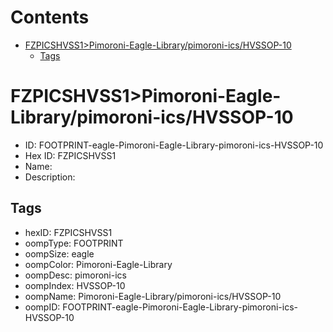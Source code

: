 



Contents
========

* [FZPICSHVSS1>Pimoroni-Eagle-Library/pimoroni-ics/HVSSOP-10](#fzpicshvss1pimoroni-eagle-librarypimoroni-icshvssop-10)
	* [Tags](#tags)

# FZPICSHVSS1>Pimoroni-Eagle-Library/pimoroni-ics/HVSSOP-10

- ID: FOOTPRINT-eagle-Pimoroni-Eagle-Library-pimoroni-ics-HVSSOP-10
- Hex ID: FZPICSHVSS1
- Name: 
- Description: 

## Tags

- hexID: FZPICSHVSS1
- oompType: FOOTPRINT
- oompSize: eagle
- oompColor: Pimoroni-Eagle-Library
- oompDesc: pimoroni-ics
- oompIndex: HVSSOP-10
- oompName: Pimoroni-Eagle-Library/pimoroni-ics/HVSSOP-10
- oompID: FOOTPRINT-eagle-Pimoroni-Eagle-Library-pimoroni-ics-HVSSOP-10
